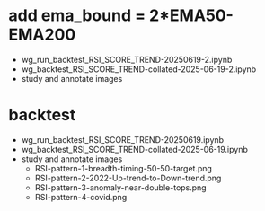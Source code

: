 # add ema_bound = 2*EMA50-EMA200
- wg_run_backtest_RSI_SCORE_TREND-20250619-2.ipynb
- wg_backtest_RSI_SCORE_TREND-collated-2025-06-19-2.ipynb 
- study and annotate images

# backtest

- wg_run_backtest_RSI_SCORE_TREND-20250619.ipynb
- wg_backtest_RSI_SCORE_TREND-collated-2025-06-19.ipynb 
- study and annotate images
	- RSI-pattern-1-breadth-timing-50-50-target.png
	- RSI-pattern-2-2022-Up-trend-to-Down-trend.png
	- RSI-pattern-3-anomaly-near-double-tops.png
	- RSI-pattern-4-covid.png